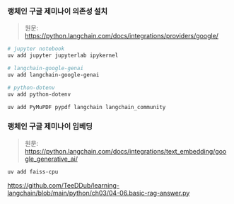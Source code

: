### 랭체인 구글 제미나이 의존성 설치

> 원문: <https://python.langchain.com/docs/integrations/providers/google/>

```bash
# jupyter notebook
uv add jupyter jupyterlab ipykernel

# langchain-google-genai
uv add langchain-google-genai

# python-dotenv
uv add python-dotenv

uv add PyMuPDF pypdf langchain langchain_community
```

### 랭체인 구글 제미나이 임베딩

> 원문: <https://python.langchain.com/docs/integrations/text_embedding/google_generative_ai/>

```bash
uv add faiss-cpu
```

<https://github.com/TeeDDub/learning-langchain/blob/main/python/ch03/04-06.basic-rag-answer.py>
